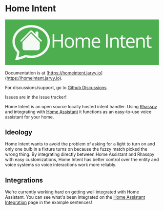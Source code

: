 # Home Intent

![rhasspy advanced profile](/.github/home-intent-logo.png)

Documentation is at [https://homeintent.jarvy.io](https://homeintent.jarvy.io).

For discussions/support, go to [Github Discussions](https://github.com/JarvyJ/HomeIntent/discussions).

Issues are in the issue tracker!

Home Intent is an open source locally hosted intent handler. Using [Rhasspy](https://rhasspy.readthedocs.io) and integrating with [Home Assistant](https://www.home-assistant.io/) it functions as an easy-to-use voice assistant for your home.

## Ideology
Home Intent wants to avoid the problem of asking for a light to turn on and only one bulb in a fixture turns on because the fuzzy match picked the wrong thing. By integrating directly between Home Assistant and Rhasspy with easy customizations, Home Intent has better control over the entity and voice systems so voice interactions work more reliably.


## Integrations
We're currently working hard on getting well integrated with Home Assistant. You can see what's been integrated on the [Home Assistant Integration](https://homeintent.jarvy.io/integrations/home-assistant/) page in the example sentences!